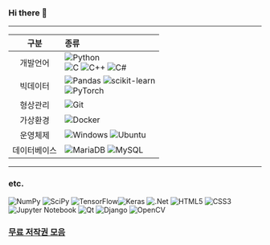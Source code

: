 
### Hi there 👋

 
<hr/>

|구분|종류|
|:--:|:--|
|개발언어|![Python](https://img.shields.io/badge/python-3670A0?style=for-the-badge&logo=python&logoColor=ffdd54)<br> ![C](https://img.shields.io/badge/c-%2300599C.svg?style=for-the-badge&logo=c&logoColor=white) ![C++](https://img.shields.io/badge/c++-%2300599C.svg?style=for-the-badge&logo=c%2B%2B&logoColor=white) ![C#](https://img.shields.io/badge/c%23-%23239120.svg?style=for-the-badge&logo=c-sharp&logoColor=white)|
|빅데이터|![Pandas](https://img.shields.io/badge/pandas-%23150458.svg?style=for-the-badge&logo=pandas&logoColor=white) ![scikit-learn](https://img.shields.io/badge/scikit--learn-%23F7931E.svg?style=for-the-badge&logo=scikit-learn&logoColor=white)<br> ![PyTorch](https://img.shields.io/badge/PyTorch-%23EE4C2C.svg?style=for-the-badge&logo=PyTorch&logoColor=white)|
|형상관리|![Git](https://img.shields.io/badge/git-%23F05033.svg?style=for-the-badge&logo=git&logoColor=white)|
|가상환경|![Docker](https://img.shields.io/badge/docker-%230db7ed.svg?style=for-the-badge&logo=docker&logoColor=white)|
|운영체제|![Windows](https://img.shields.io/badge/Windows-0078D6?style=for-the-badge&logo=windows&logoColor=white) ![Ubuntu](https://img.shields.io/badge/Ubuntu-E95420?style=for-the-badge&logo=ubuntu&logoColor=white)|
|데이터베이스|![MariaDB](https://img.shields.io/badge/MariaDB-003545?style=for-the-badge&logo=mariadb&logoColor=white) ![MySQL](https://img.shields.io/badge/mysql-%2300f.svg?style=for-the-badge&logo=mysql&logoColor=white)|

<hr/>


 
### etc.
![NumPy](https://img.shields.io/badge/numpy-%23013243.svg?style=for-the-badge&logo=numpy&logoColor=white)   ![SciPy](https://img.shields.io/badge/SciPy-%230C55A5.svg?style=for-the-badge&logo=scipy&logoColor=%white) ![TensorFlow](https://img.shields.io/badge/TensorFlow-%23FF6F00.svg?style=for-the-badge&logo=TensorFlow&logoColor=white)![Keras](https://img.shields.io/badge/Keras-%23D00000.svg?style=for-the-badge&logo=Keras&logoColor=white)  ![.Net](https://img.shields.io/badge/.NET-5C2D91?style=for-the-badge&logo=.net&logoColor=white) ![HTML5](https://img.shields.io/badge/html5-%23E34F26.svg?style=for-the-badge&logo=html5&logoColor=white) ![CSS3](https://img.shields.io/badge/css3-%231572B6.svg?style=for-the-badge&logo=css3&logoColor=white)  ![Jupyter Notebook](https://img.shields.io/badge/jupyter-%23FA0F00.svg?style=for-the-badge&logo=jupyter&logoColor=white)
![Qt](https://img.shields.io/badge/Qt-%23217346.svg?style=for-the-badge&logo=Qt&logoColor=white) ![Django](https://img.shields.io/badge/django-%23092E20.svg?style=for-the-badge&logo=django&logoColor=white) ![OpenCV](https://img.shields.io/badge/OpenCV-%5C3EE820.svg?style=for-the-badge&logo=opencv&logoColor=white)

### [무료 저작권 모음](https://github.com/vvcjw/vvcjw/blob/master/무료저작권.md)


<!--
**VVCJW/VVCJW** is a ✨ _special_ ✨ repository because its `README.md` (this file) appears on your GitHub profile.

Here are some ideas to get you started:

- 🔭 I’m currently working on ...
- 🌱 I’m currently learning ...
- 👯 I’m looking to collaborate on ...
- 🤔 I’m looking for help with ...
- 💬 Ask me about ...
- 📫 How to reach me: ...
- 😄 Pronouns: ...
- ⚡ Fun fact: ...
-->
<!--stackedit_data:
eyJoaXN0b3J5IjpbLTE2NjgwMTExNDQsLTE3NTgzNDYwMjUsNT
k3NDY1NzU1LDU5NzQ2NTc1NSw5MzE5Njg1NDUsLTE4MTM3NjQw
NTUsLTE4MTM3NjQwNTUsLTEzODU3NjY4MjEsMTk0MzU5MTg1M1
19
-->
